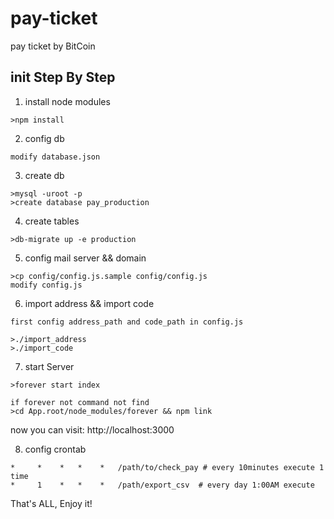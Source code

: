 # pay-ticket
pay ticket by BitCoin

## init Step By Step

  1. install node modules
  ```
  >npm install
  ```
  
  2. config db
  ```
  modify database.json
  ```
  
  3. create db
  ```
  >mysql -uroot -p
  >create database pay_production
  ```
  
  4. create tables
  ```
  >db-migrate up -e production
  ```

  5. config mail server && domain
  ```
  >cp config/config.js.sample config/config.js
  modify config.js
  ```

  6. import address && import code
  ```
  first config address_path and code_path in config.js

  >./import_address
  >./import_code
  ```
  
  7. start Server
  ```
  >forever start index

  if forever not command not find
  >cd App.root/node_modules/forever && npm link
  ```
  now you can visit: http://localhost:3000
  
  8. config crontab
  ```
  *     *    *   *    *   /path/to/check_pay # every 10minutes execute 1 time
  *     1    *   *    *   /path/export_csv  # every day 1:00AM execute
  ```

That's ALL, Enjoy it!
